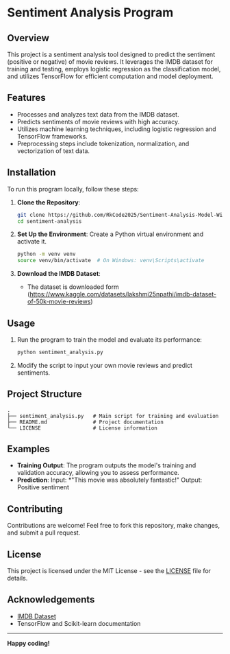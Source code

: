 # Sentiment Analysis Program

## Overview
This project is a sentiment analysis tool designed to predict the sentiment (positive or negative) of movie reviews. It leverages the IMDB dataset for training and testing, employs logistic regression as the classification model, and utilizes TensorFlow for efficient computation and model deployment.

## Features
- Processes and analyzes text data from the IMDB dataset.
- Predicts sentiments of movie reviews with high accuracy.
- Utilizes machine learning techniques, including logistic regression and TensorFlow frameworks.
- Preprocessing steps include tokenization, normalization, and vectorization of text data.

## Installation
To run this program locally, follow these steps:

1. **Clone the Repository**:
   ```bash
   git clone https://github.com/RkCode2025/Sentiment-Analysis-Model-With-Tensorflow-and-Logistic-Regression
   cd sentiment-analysis
   ```

2. **Set Up the Environment**:
   Create a Python virtual environment and activate it.
   ```bash
   python -m venv venv
   source venv/bin/activate  # On Windows: venv\Scripts\activate
   ```

3. **Download the IMDB Dataset**:
   - The dataset is downloaded form (https://www.kaggle.com/datasets/lakshmi25npathi/imdb-dataset-of-50k-movie-reviews)

## Usage
1. Run the program to train the model and evaluate its performance:
   ```bash
   python sentiment_analysis.py
   ```
2. Modify the script to input your own movie reviews and predict sentiments.

## Project Structure
```
.
├── sentiment_analysis.py   # Main script for training and evaluation
├── README.md               # Project documentation
└── LICENSE                 # License information
```

## Examples
- **Training Output**:
  The program outputs the model's training and validation accuracy, allowing you to assess performance.
- **Prediction**:
  Input: *"This movie was absolutely fantastic!"
  Output: Positive sentiment

## Contributing
Contributions are welcome! Feel free to fork this repository, make changes, and submit a pull request.

## License
This project is licensed under the MIT License - see the [LICENSE](LICENSE) file for details.

## Acknowledgements
- [IMDB Dataset](https://www.kaggle.com/datasets)
- TensorFlow and Scikit-learn documentation

---
**Happy coding!**
